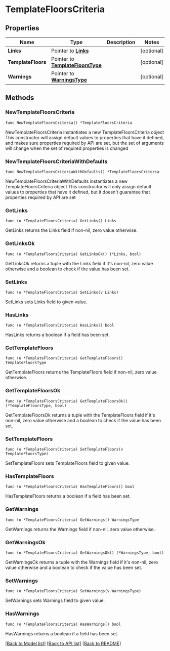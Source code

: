 # TemplateFloorsCriteria

## Properties

Name | Type | Description | Notes
------------ | ------------- | ------------- | -------------
**Links** | Pointer to [**Links**](Links.md) |  | [optional] 
**TemplateFloors** | Pointer to [**TemplateFloorsType**](TemplateFloorsType.md) |  | [optional] 
**Warnings** | Pointer to [**WarningsType**](WarningsType.md) |  | [optional] 

## Methods

### NewTemplateFloorsCriteria

`func NewTemplateFloorsCriteria() *TemplateFloorsCriteria`

NewTemplateFloorsCriteria instantiates a new TemplateFloorsCriteria object
This constructor will assign default values to properties that have it defined,
and makes sure properties required by API are set, but the set of arguments
will change when the set of required properties is changed

### NewTemplateFloorsCriteriaWithDefaults

`func NewTemplateFloorsCriteriaWithDefaults() *TemplateFloorsCriteria`

NewTemplateFloorsCriteriaWithDefaults instantiates a new TemplateFloorsCriteria object
This constructor will only assign default values to properties that have it defined,
but it doesn't guarantee that properties required by API are set

### GetLinks

`func (o *TemplateFloorsCriteria) GetLinks() Links`

GetLinks returns the Links field if non-nil, zero value otherwise.

### GetLinksOk

`func (o *TemplateFloorsCriteria) GetLinksOk() (*Links, bool)`

GetLinksOk returns a tuple with the Links field if it's non-nil, zero value otherwise
and a boolean to check if the value has been set.

### SetLinks

`func (o *TemplateFloorsCriteria) SetLinks(v Links)`

SetLinks sets Links field to given value.

### HasLinks

`func (o *TemplateFloorsCriteria) HasLinks() bool`

HasLinks returns a boolean if a field has been set.

### GetTemplateFloors

`func (o *TemplateFloorsCriteria) GetTemplateFloors() TemplateFloorsType`

GetTemplateFloors returns the TemplateFloors field if non-nil, zero value otherwise.

### GetTemplateFloorsOk

`func (o *TemplateFloorsCriteria) GetTemplateFloorsOk() (*TemplateFloorsType, bool)`

GetTemplateFloorsOk returns a tuple with the TemplateFloors field if it's non-nil, zero value otherwise
and a boolean to check if the value has been set.

### SetTemplateFloors

`func (o *TemplateFloorsCriteria) SetTemplateFloors(v TemplateFloorsType)`

SetTemplateFloors sets TemplateFloors field to given value.

### HasTemplateFloors

`func (o *TemplateFloorsCriteria) HasTemplateFloors() bool`

HasTemplateFloors returns a boolean if a field has been set.

### GetWarnings

`func (o *TemplateFloorsCriteria) GetWarnings() WarningsType`

GetWarnings returns the Warnings field if non-nil, zero value otherwise.

### GetWarningsOk

`func (o *TemplateFloorsCriteria) GetWarningsOk() (*WarningsType, bool)`

GetWarningsOk returns a tuple with the Warnings field if it's non-nil, zero value otherwise
and a boolean to check if the value has been set.

### SetWarnings

`func (o *TemplateFloorsCriteria) SetWarnings(v WarningsType)`

SetWarnings sets Warnings field to given value.

### HasWarnings

`func (o *TemplateFloorsCriteria) HasWarnings() bool`

HasWarnings returns a boolean if a field has been set.


[[Back to Model list]](../README.md#documentation-for-models) [[Back to API list]](../README.md#documentation-for-api-endpoints) [[Back to README]](../README.md)


